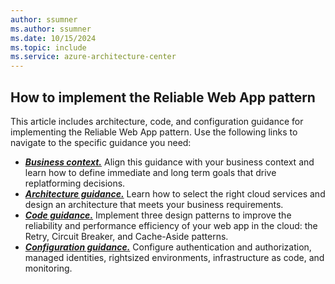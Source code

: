 ```yaml
---
author: ssumner
ms.author: ssumner
ms.date: 10/15/2024
ms.topic: include
ms.service: azure-architecture-center
---
```


## How to implement the Reliable Web App pattern

This article includes architecture, code, and configuration guidance for implementing the Reliable Web App pattern. Use the following links to navigate to the specific guidance you need:

- [***Business context.***](#business-context) Align this guidance with your business context and learn how to define immediate and long term goals that drive replatforming decisions.
- [***Architecture guidance.***](#architecture-guidance) Learn how to select the right cloud services and design an architecture that meets your business requirements.
- [***Code guidance.***](#code-guidance) Implement three design patterns to improve the reliability and performance efficiency of your web app in the cloud: the Retry, Circuit Breaker, and Cache-Aside patterns.
- [***Configuration guidance.***](#configuration-guidance) Configure authentication and authorization, managed identities, rightsized environments, infrastructure as code, and monitoring.